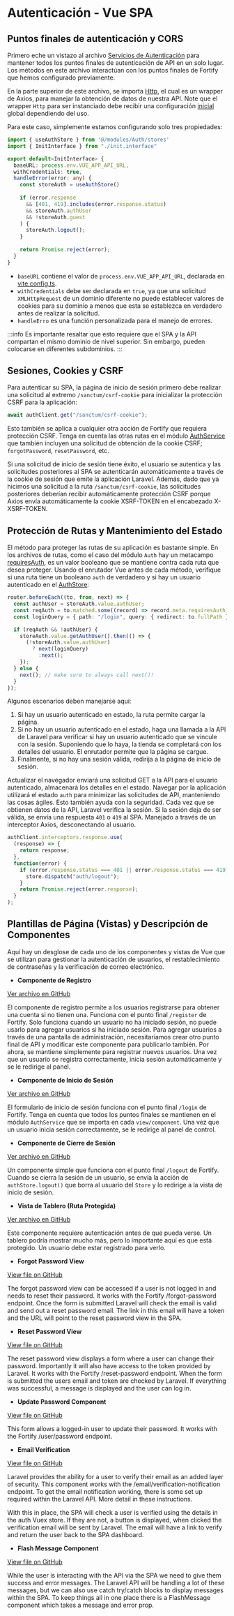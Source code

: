 # Autenticación - Vue SPA

## Puntos finales de autenticación y CORS

Primero eche un vistazo al archivo [Servicios de Autenticación](https://github.com/CaribesTIC/vue-frontend-ts/blob/main/src/modules/Auth/services/index.ts) para mantener todos los puntos finales de autenticación de API en un solo lugar. Los métodos en este archivo interactúan con los puntos finales de Fortify que hemos configurado previamente.

En la parte superior de este archivo, se importa [Http](https://github.com/CaribesTIC/vue-frontend-ts/blob/main/src/utils/Http/index.ts), el cual es un wrapper de Axios, para manejar la obtención de datos de nuestra API. Note que el wrapper `Http` para ser instanciado debe recibir una configuración [inicial](https://github.com/CaribesTIC/vue-frontend-ts/blob/main/src/utils/Http/init.ts) global dependiendo del uso.

Para este caso, simplemente estamos configurando solo tres propiedades:

```ts
import { useAuthStore } from '@/modules/Auth/stores'
import { InitInterface } from "./init.interface"

export default<InitInterface> {
  baseURL: process.env.VUE_APP_API_URL,  
  withCredentials: true, 
  handleError(error: any) {
    const storeAuth = useAuthStore()
    
    if (error.response
      && [401, 419].includes(error.response.status)    
      && storeAuth.authUser 
      && !storeAuth.guest
    ) {
      storeAuth.logout();
    }
    
    return Promise.reject(error);
  }
}
```

- `baseURL` contiene el valor de `process.env.VUE_APP_API_URL`, declarada en [vite.config.ts](https://github.com/CaribesTIC/vue-frontend-ts/blob/main/vite.config.ts).
- `withCredentials` debe ser declarada en `true`, ya que una solicitud `XMLHttpRequest` de un dominio diferente no puede establecer valores de cookies para su dominio a menos que esta se establezca en verdadero antes de realizar la solicitud.
- `handleErro` es una función personalizada para el manejo de errores.

:::info
Es importante resaltar que esto requiere que el SPA y la API compartan el mismo dominio de nivel superior. Sin embargo, pueden colocarse en diferentes subdominios.
:::

## Sesiones, Cookies y CSRF

Para autenticar su SPA, la página de inicio de sesión primero debe realizar una solicitud al extremo `/sanctum/csrf-cookie` para inicializar la protección CSRF para la aplicación:


```ts
await authClient.get("/sanctum/csrf-cookie");
```

Esto también se aplica a cualquier otra acción de Fortify que requiera protección CSRF. Tenga en cuenta las otras rutas en el módulo [AuthService](https://github.com/CaribesTIC/vue-frontend-ts/blob/main/src/modules/Auth/services/index.ts) que también incluyen una solicitud de obtención de la cookie CSRF; `forgotPassword`, `resetPassword`, etc.

Si una solicitud de inicio de sesión tiene éxito, el usuario se autentica y las solicitudes posteriores al SPA se autenticarán automáticamente a través de la cookie de sesión que emite la aplicación Laravel. Además, dado que ya hicimos una solicitud a la ruta `/sanctum/csrf-cookie`, las solicitudes posteriores deberían recibir automáticamente protección CSRF porque Axios envía automáticamente la cookie XSRF-TOKEN en el encabezado X-XSRF-TOKEN.

## Protección de Rutas y Mantenimiento del Estado

El método para proteger las rutas de su aplicación es bastante simple. En los archivos de rutas, como el caso del módulo `Auth` hay un metacampo [requiresAuth](https://github.com/garethredfern/laravel-vue/blob/v1.2.7/src/router/index.js), es un valor booleano que se mantiene contra cada ruta que desea proteger. Usando el enrutador Vue antes de cada método, verifique si una ruta tiene un booleano `auth` de verdadero y si hay un usuario autenticado en el [AuthStore](https://github.com/CaribesTIC/vue-frontend-ts/blob/main/src/modules/Auth/stores/index.ts):

```ts
router.beforeEach((to, from, next) => {
  const authUser = storeAuth.value.authUser;
  const reqAuth = to.matched.some((record) => record.meta.requiresAuth);
  const loginQuery = { path: "/login", query: { redirect: to.fullPath } };

  if (reqAuth && !authUser) {
    storeAuth.value.getAuthUser().then(() => {
      (!storeAuth.value.authUser) 
        ? next(loginQuery)
          :next();
    });
  } else {
    next(); // make sure to always call next()!
  }
});
```
Algunos escenarios deben manejarse aquí:

1. Si hay un usuario autenticado en estado, la ruta permite cargar la página.
2. Si no hay un usuario autenticado en el estado, haga una llamada a la API de Laravel para verificar si hay un usuario autenticado que se vincule con la sesión. Suponiendo que lo haya, la tienda se completará con los detalles del usuario. El enrutador permite que la página se cargue.
3. Finalmente, si no hay una sesión válida, redirija a la página de inicio de sesión.

Actualizar el navegador enviará una solicitud GET a la API para el usuario autenticado, almacenará los detalles en el estado. Navegar por la aplicación utilizará el estado `auth` para minimizar las solicitudes de API, manteniendo las cosas ágiles. Esto también ayuda con la seguridad. Cada vez que se obtienen datos de la API, Laravel verifica la sesión. Si la sesión deja de ser válida, se envía una respuesta `401` o `419` al SPA. Manejado a través de un interceptor Axios, desconectando al usuario.


```js
authClient.interceptors.response.use(
  (response) => {
    return response;
  },
  function(error) {
    if (error.response.status === 401 || error.response.status === 419) {
      store.dispatch("auth/logout");
    }
    return Promise.reject(error.response);
  }
);
```
## Plantillas de Página (Vistas) y Descripción de Componentes

Aquí hay un desglose de cada uno de los componentes y vistas de Vue que se utilizan para gestionar la autenticación de usuarios, el restablecimiento de contraseñas y la verificación de correo electrónico.


- **Componente de Registro**

[Ver archivo en GitHub](https://github.com/CaribesTIC/vue-frontend-ts/blob/main/src/modules/Auth/views/Register/Index.vue)

El componente de registro permite a los usuarios registrarse para obtener una cuenta si no tienen una. Funciona con el punto final `/register` de Fortify. Solo funciona cuando un usuario no ha iniciado sesión, no puede usarlo para agregar usuarios si ha iniciado sesión. Para agregar usuarios a través de una pantalla de administración, necesitaríamos crear otro punto final de API y modificar este componente para publicarlo también. Por ahora, se mantiene simplemente para registrar nuevos usuarios. Una vez que un usuario se registra correctamente, inicia sesión automáticamente y se le redirige al panel.

- **Componente de Inicio de Sesión**

[Ver archivo en GitHub](https://github.com/CaribesTIC/vue-frontend-ts/blob/main/src/modules/Auth/views/Login/Index.vue)

El formulario de inicio de sesión funciona con el punto final `/login` de Fortify. Tenga en cuenta que todos los puntos finales se mantienen en el módulo `AuthService` que se importa en cada `view/component`. Una vez que un usuario inicia sesión correctamente, se le redirige al panel de control.

- **Componente de Cierre de Sesión**

[Ver archivo en GitHub](https://github.com/CaribesTIC/vue-frontend-ts/blob/main/src/components/Logout.vue)

Un componente simple que funciona con el punto final `/logout` de Fortify. Cuando se cierra la sesión de un usuario, se envía la acción de `authStore.logout()` que borra al usuario del `Store` y lo redirige a la vista de inicio de sesión.


- **Vista de Tablero (Ruta Protegida)**

[Ver archivo en GitHub](https://github.com/CaribesTIC/vue-frontend-ts/blob/main/src/modules/Auth/views/Dashboard/Index.vue)

Este componente requiere autenticación antes de que pueda verse. Un tablero podría mostrar mucho más, pero lo importante aquí es que está protegido. Un usuario debe estar registrado para verlo.

- **Forgot Password View**

[View file on GitHub](https://github.com/garethredfern/laravel-vue/blob/main/src/views/ForgotPassword.vue)

The forgot password view can be accessed if a user is not logged in and needs to reset their password. It works with the Fortify /forgot-password endpoint. Once the form is submitted Laravel will check the email is valid and send out a reset password email. The link in this email will have a token and the URL will point to the reset password view in the SPA.

- **Reset Password View**

[View file on GitHub](https://github.com/garethredfern/laravel-vue/blob/main/src/views/ResetPassword.vue)

The reset password view displays a form where a user can change their password. Importantly it will also have access to the token provided by Laravel. It works with the Fortify /reset-password endpoint. When the form is submitted the users email and token are checked by Laravel. If everything was successful, a message is displayed and the user can log in.

- **Update Password Component**

[View file on GitHub](https://github.com/garethredfern/laravel-vue/blob/main/src/components/UpdatePassword.vue)

This form allows a logged-in user to update their password. It works with the Fortify /user/password endpoint.

- **Email Verification**

[View file on GitHub](https://github.com/garethredfern/laravel-vue/blob/main/src/components/VerifyEmail.vue)

Laravel provides the ability for a user to verify their email as an added layer of security. This component works with the /email/verification-notification endpoint. To get the email notification working, there is some set up required within the Laravel API. More detail in these instructions.

With this in place, the SPA will check a user is verified using the details in the auth Vuex store. If they are not, a button is displayed, when clicked the verification email will be sent by Laravel. The email will have a link to verify and return the user back to the SPA dashboard.

- **Flash Message Component**

[View file on GitHub](https://github.com/garethredfern/laravel-vue/blob/main/src/components/FlashMessage.vue)

While the user is interacting with the API via the SPA we need to give them success and error messages. The Laravel API will be handling a lot of these messages, but we can also use catch try/catch blocks to display messages within the SPA. To keep things all in one place there is a FlashMessage component which takes a message and error prop.
